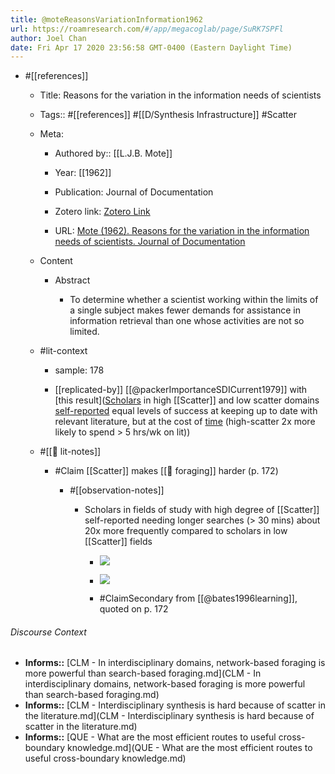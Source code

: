 ```yaml
---
title: @moteReasonsVariationInformation1962
url: https://roamresearch.com/#/app/megacoglab/page/SuRK7SPFl
author: Joel Chan
date: Fri Apr 17 2020 23:56:58 GMT-0400 (Eastern Daylight Time)
---
```


- #[[references]]

    - Title: Reasons for the variation in the information needs of scientists

    - Tags:: #[[references]] #[[D/Synthesis Infrastructure]] #Scatter

    - Meta:

        - Authored by:: [[L.J.B. Mote]]

        - Year: [[1962]]

        - Publication: Journal of Documentation

        - Zotero link: [Zotero Link](zotero://select/items/7_BSTW5G7S)

        - URL: [Mote (1962). Reasons for the variation in the information needs of scientists. Journal of Documentation](https://doi.org/10.1108/eb026319)

    - Content

        - Abstract

            - To determine whether a scientist working within the limits of a single subject makes fewer demands for assistance in information retrieval than one whose activities are not so limited.

    - #lit-context

        - sample: 178

        - [[replicated-by]] [[@packerImportanceSDICurrent1979]] with [this result]([Scholars](((5IIOQ5CZq))) in high [[Scatter]] and low scatter domains [self-reported](((Iv7Euw1wK))) equal levels of success at keeping up to date with relevant literature, but at the cost of [time](((rjdnxKjgt))) (high-scatter 2x more likely to spend > 5 hrs/wk on lit))

    - #[[📝 lit-notes]]

        - #Claim  [[Scatter]] makes [[🧱 foraging]] harder (p. 172)

            - #[[observation-notes]]

                - Scholars in fields of study with high degree of [[Scatter]] self-reported needing longer searches (> 30 mins) about 20x more frequently compared to scholars in low [[Scatter]] fields

                    - ![](https://firebasestorage.googleapis.com/v0/b/firescript-577a2.appspot.com/o/imgs%2Fapp%2Fmegacoglab%2FHss0vOXz0O?alt=media&token=547e704c-99e5-44c9-87cd-d79c1b11ff32)

                    - ![](https://firebasestorage.googleapis.com/v0/b/firescript-577a2.appspot.com/o/imgs%2Fapp%2Fmegacoglab%2FZl53foVGHf.png?alt=media&token=6d978df5-ced5-4311-a799-0fb89dd85803)

                    - #ClaimSecondary from [[@bates1996learning]], quoted on p. 172

###### Discourse Context

- **Informs::** [CLM - In interdisciplinary domains, network-based foraging is more powerful than search-based foraging.md](CLM - In interdisciplinary domains, network-based foraging is more powerful than search-based foraging.md)
- **Informs::** [CLM - Interdisciplinary synthesis is hard because of scatter in the literature.md](CLM - Interdisciplinary synthesis is hard because of scatter in the literature.md)
- **Informs::** [QUE - What are the most efficient routes to useful cross-boundary knowledge.md](QUE - What are the most efficient routes to useful cross-boundary knowledge.md)

